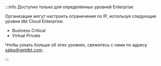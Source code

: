 :::info Доступно только для определённых уровней Enterprise

Организации могут настроить ограничения по IP, используя следующие уровни dbt Cloud Enterprise:
 * Business Critical
 * Virtual Private

Чтобы узнать больше об этих уровнях, свяжитесь с нами по адресу [sales@getdbt.com](mailto:sales@getdbt.com).

:::